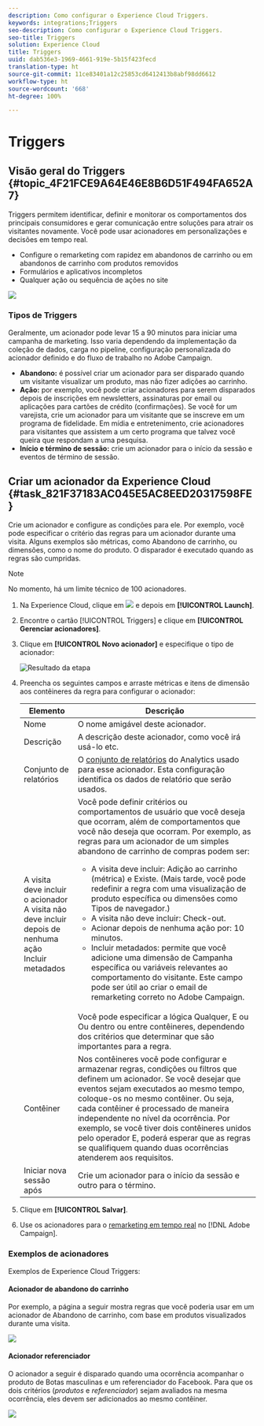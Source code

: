```yaml
---
description: Como configurar o Experience Cloud Triggers.
keywords: integrations;Triggers
seo-description: Como configurar o Experience Cloud Triggers.
seo-title: Triggers
solution: Experience Cloud
title: Triggers
uuid: dab536e3-1969-4661-919e-5b15f423fecd
translation-type: ht
source-git-commit: 11ce83401a12c25853cd6412413b8abf98dd6612
workflow-type: ht
source-wordcount: '668'
ht-degree: 100%

---
```



# Triggers

## Visão geral do Triggers {#topic_4F21FCE9A64E46E8B6D51F494FA652A7}

Triggers permitem identificar, definir e monitorar os comportamentos dos principais consumidores e gerar comunicação entre soluções para atrair os visitantes novamente. Você pode usar acionadores em personalizações e decisões em tempo real.

* Configure o remarketing com rapidez em abandonos de carrinho ou em abandonos de carrinho com produtos removidos
* Formulários e aplicativos incompletos
* Qualquer ação ou sequência de ações no site

![](assets/trigger-abandonment-2.png)

### Tipos de Triggers

Geralmente, um acionador pode levar 15 a 90 minutos para iniciar uma campanha de marketing. Isso varia dependendo da implementação da coleção de dados, carga no pipeline, configuração personalizada do acionador definido e do fluxo de trabalho no Adobe Campaign.

* **Abandono:** é possível criar um acionador para ser disparado quando um visitante visualizar um produto, mas não fizer adições ao carrinho.
* **Ação:** por exemplo, você pode criar acionadores para serem disparados depois de inscrições em newsletters, assinaturas por email ou aplicações para cartões de crédito (confirmações). Se você for um varejista, crie um acionador para um visitante que se inscreve em um programa de fidelidade. Em mídia e entretenimento, crie acionadores para visitantes que assistem a um certo programa que talvez você queira que respondam a uma pesquisa.
* **Início e término de sessão:** crie um acionador para o início da sessão e eventos de término de sessão.

## Criar um acionador da Experience Cloud {#task_821F37183AC045E5AC8EED20317598FE}

Crie um acionador e configure as condições para ele. Por exemplo, você pode especificar o critério das regras para um acionador durante uma visita. Alguns exemplos são métricas, como Abandono de carrinho, ou dimensões, como o nome do produto. O disparador é executado quando as regras são cumpridas.

>[!NOTE]
>
>No momento, há um limite técnico de 100 acionadores.

1. Na Experience Cloud, clique em ![](assets/menu-icon.png) e depois em **[!UICONTROL Launch]**.
2. Encontre o cartão [!UICONTROL Triggers] e clique em **[!UICONTROL Gerenciar acionadores]**.
3. Clique em **[!UICONTROL Novo acionador]** e especifique o tipo de acionador:

   ![Resultado da etapa](assets/add-trigger.png)

4. Preencha os seguintes campos e arraste métricas e itens de dimensão aos contêineres da regra para configurar o acionador:

   | Elemento | Descrição |
   |--- |--- |
   | Nome | O nome amigável deste acionador. |
   | Descrição | A descrição deste acionador, como você irá usá-lo etc. |
   | Conjunto de relatórios | O [conjunto de relatórios](https://docs.adobe.com/content/help/pt-BR/analytics/admin/manage-report-suites/report-suites-admin.html) do Analytics usado para esse acionador. Esta configuração identifica os dados de relatório que serão usados. |
   | A visita deve incluir o acionador<br>A visita não deve incluir<br>depois de nenhuma ação<br>Incluir metadados | Você pode definir critérios ou comportamentos de usuário que você deseja que ocorram, além de comportamentos que você não deseja que ocorram.  Por exemplo, as regras para um acionador de um simples abandono de carrinho de compras podem ser:<ul><li>A visita deve incluir: Adição ao carrinho (métrica) e Existe. (Mais tarde, você pode redefinir a regra com uma visualização de produto específica ou dimensões como Tipos de navegador.)</li><li>A visita não deve incluir: Check-out.</li><li>Acionar depois de nenhuma ação por: 10 minutos.</li><li>Incluir metadados: permite que você adicione uma dimensão de Campanha específica ou variáveis relevantes ao comportamento do visitante. Este campo pode ser útil ao criar o email de remarketing correto no Adobe Campaign.</li></ul><br>Você pode especificar a lógica Qualquer, E ou Ou dentro ou entre contêineres, dependendo dos critérios que determinar que são importantes para a regra. |
   | Contêiner | Nos contêineres você pode configurar e armazenar regras, condições ou filtros que definem um acionador. Se você desejar que eventos sejam executados ao mesmo tempo, coloque-os no mesmo contêiner. Ou seja, cada contêiner é processado de maneira independente no nível da ocorrência.  Por exemplo, se você tiver dois contêineres unidos pelo operador E, poderá esperar que as regras se qualifiquem quando duas ocorrências atenderem aos requisitos. |
   | Iniciar nova sessão após | Crie um acionador para o início da sessão e outro para o término. |

5. Clique em **[!UICONTROL Salvar]**.
6. Use os acionadores para o [remarketing em tempo real](https://docs.adobe.com/content/help/pt-BR/campaign-standard/using/integrating-with-adobe-cloud/working-with-campaign-and-triggers/about-adobe-experience-cloud-triggers.html) no [!DNL Adobe Campaign].

### Exemplos de acionadores

Exemplos de Experience Cloud Triggers:

#### Acionador de abandono do carrinho

Por exemplo, a página a seguir mostra regras que você poderia usar em um acionador de Abandono de carrinho, com base em produtos visualizados durante uma visita.

![](assets/abandonment-trigger.png)

#### Acionador referenciador

O acionador a seguir é disparado quando uma ocorrência acompanhar o produto de Botas masculinas e um referenciador do Facebook. Para que os dois critérios (*produtos* e *referenciador*) sejam avaliados na mesma ocorrência, eles devem ser adicionados ao mesmo contêiner.

![](assets/fb-boots-promo.png)
